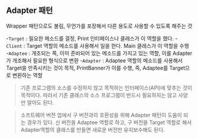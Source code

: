 ## Adapter 패턴

Wrapper 패턴으로도 불림, 무언가를 포장해서 다른 용도로 사용할 수 있도록 해주는 것

-`Target` : 필요한 메소드를 결정, Print 인터페이스나 클래스가 이 역할을 했다.
-`Client` : Target 역할의 메소드를 사용해서 일을 한다. Main 클래스가 이 역할을 수행
-`Adaptee` : 개조되는 쪽, 이미 준비되어 있는 메소드를 가지고 있는 역할, 이를 Adapter가 개조해서 필요한 형식으로 변환
-`Adapter` : Adaptee 역할의 메소드를 사용해서 Target을 만족시키는 것이 목적, PrintBanner가 이를 수행, 즉, Adaptee를 Target으로 변환하는 역할

> 기존 프로그램의 소스를 수정하지 않고 목적하는 인터페이스(API)에 맞추는 것이 목적이다. 따라서 기존 클래스의 소스 프로그램이 반드시 필요하지는 않고 사양만 알아도 된다.

> 소프트웨어 버전 업에서 구 버전과의 호환성을 위해 Adapter 패턴이 도움이 되는 경우가 있다. 신 버전을 Adaptee 역할로 하고, 구 버전을 Target 역할로 해서 Adapter역할의 클래스를 만들면 새로운 버전만 유지보수해도 된다.  